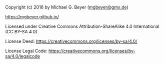 Copyright (c) 2016 by Michael G. Beyer (mgbeyer@gmx.de)

https://mgbeyer.github.io/

Licensed under Creative Commons Attribution-ShareAlike 4.0 International (CC BY-SA 4.0)

License Deed: https://creativecommons.org/licenses/by-sa/4.0/

License Legal Code: https://creativecommons.org/licenses/by-sa/4.0/legalcode
